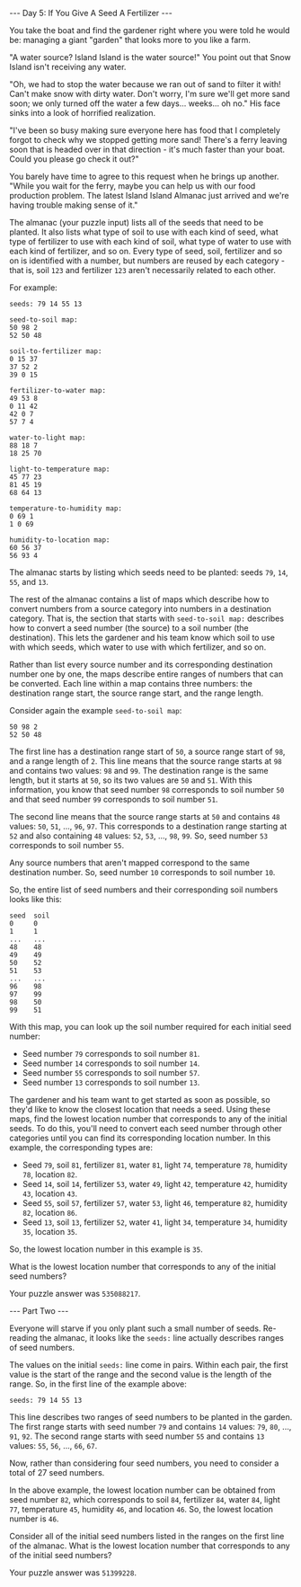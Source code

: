 --- Day 5: If You Give A Seed A Fertilizer ---

You take the boat and find the gardener right where you were told he would be:
managing a giant "garden" that looks more to you like a farm.

"A water source? Island Island is the water source!" You point out that Snow
Island isn't receiving any water.

"Oh, we had to stop the water because we ran out of sand to filter it with!
Can't make snow with dirty water. Don't worry, I'm sure we'll get more sand
soon; we only turned off the water a few days... weeks... oh no." His face
sinks into a look of horrified realization.

"I've been so busy making sure everyone here has food that I completely forgot
to check why we stopped getting more sand! There's a ferry leaving soon that is
headed over in that direction - it's much faster than your boat. Could you
please go check it out?"

You barely have time to agree to this request when he brings up another. "While
you wait for the ferry, maybe you can help us with our food production problem.
The latest Island Island Almanac just arrived and we're having trouble making
sense of it."

The almanac (your puzzle input) lists all of the seeds that need to be planted.
It also lists what type of soil to use with each kind of seed, what type of
fertilizer to use with each kind of soil, what type of water to use with each
kind of fertilizer, and so on. Every type of seed, soil, fertilizer and so on
is identified with a number, but numbers are reused by each category - that is,
soil `123` and fertilizer `123` aren't necessarily related to each other.

For example:

```
seeds: 79 14 55 13

seed-to-soil map:
50 98 2
52 50 48

soil-to-fertilizer map:
0 15 37
37 52 2
39 0 15

fertilizer-to-water map:
49 53 8
0 11 42
42 0 7
57 7 4

water-to-light map:
88 18 7
18 25 70

light-to-temperature map:
45 77 23
81 45 19
68 64 13

temperature-to-humidity map:
0 69 1
1 0 69

humidity-to-location map:
60 56 37
56 93 4
```

The almanac starts by listing which seeds need to be planted: seeds `79`, `14`,
`55`, and `13`.

The rest of the almanac contains a list of maps which describe how to convert
numbers from a source category into numbers in a destination category. That is,
the section that starts with `seed-to-soil map:` describes how to convert a
seed number (the source) to a soil number (the destination). This lets the
gardener and his team know which soil to use with which seeds, which water to
use with which fertilizer, and so on.

Rather than list every source number and its corresponding destination number
one by one, the maps describe entire ranges of numbers that can be converted.
Each line within a map contains three numbers: the destination range start, the
source range start, and the range length.

Consider again the example `seed-to-soil map`:

```
50 98 2
52 50 48
```

The first line has a destination range start of `50`, a source range start of
`98`, and a range length of `2`. This line means that the source range starts
at `98` and contains two values: `98` and `99`. The destination range is the
same length, but it starts at `50`, so its two values are `50` and `51`. With
this information, you know that seed number `98` corresponds to soil number
`50` and that seed number `99` corresponds to soil number `51`.

The second line means that the source range starts at `50` and contains `48`
values: `50`, `51`, ..., `96`, `97`. This corresponds to a destination range
starting at `52` and also containing `48` values: `52`, `53`, ..., `98`, `99`.
So, seed number `53` corresponds to soil number `55`.

Any source numbers that aren't mapped correspond to the same destination
number. So, seed number `10` corresponds to soil number `10`.

So, the entire list of seed numbers and their corresponding soil numbers looks
like this:

```
seed  soil
0     0
1     1
...   ...
48    48
49    49
50    52
51    53
...   ...
96    98
97    99
98    50
99    51
```

With this map, you can look up the soil number required for each initial seed
number:

- Seed number `79` corresponds to soil number `81`.
- Seed number `14` corresponds to soil number `14`.
- Seed number `55` corresponds to soil number `57`.
- Seed number `13` corresponds to soil number `13`.

The gardener and his team want to get started as soon as possible, so they'd
like to know the closest location that needs a seed. Using these maps, find the
lowest location number that corresponds to any of the initial seeds. To do
this, you'll need to convert each seed number through other categories until
you can find its corresponding location number. In this example, the
corresponding types are:

- Seed `79`, soil `81`, fertilizer `81`, water `81`, light `74`, temperature
  `78`, humidity `78`, location `82`.
- Seed `14`, soil `14`, fertilizer `53`, water `49`, light `42`, temperature
  `42`, humidity `43`, location `43`.
- Seed `55`, soil `57`, fertilizer `57`, water `53`, light `46`, temperature
  `82`, humidity `82`, location `86`.
- Seed `13`, soil `13`, fertilizer `52`, water `41`, light `34`, temperature
  `34`, humidity `35`, location `35`.

So, the lowest location number in this example is `35`.

What is the lowest location number that corresponds to any of the initial seed
numbers?

Your puzzle answer was `535088217`.

--- Part Two ---

Everyone will starve if you only plant such a small number of seeds. Re-reading
the almanac, it looks like the `seeds:` line actually describes ranges of seed
numbers.

The values on the initial `seeds:` line come in pairs. Within each pair, the
first value is the start of the range and the second value is the length of the
range. So, in the first line of the example above:

```
seeds: 79 14 55 13
```

This line describes two ranges of seed numbers to be planted in the garden. The
first range starts with seed number `79` and contains `14` values: `79`, `80`,
..., `91`, `92`. The second range starts with seed number `55` and contains
`13` values: `55`, `56`, ..., `66`, `67`.

Now, rather than considering four seed numbers, you need to consider a total of
27 seed numbers.

In the above example, the lowest location number can be obtained from seed
number `82`, which corresponds to soil `84`, fertilizer `84`, water `84`, light
`77`, temperature `45`, humidity `46`, and location `46`. So, the lowest
location number is `46`.

Consider all of the initial seed numbers listed in the ranges on the first line
of the almanac. What is the lowest location number that corresponds to any of
the initial seed numbers?

Your puzzle answer was `51399228`.

